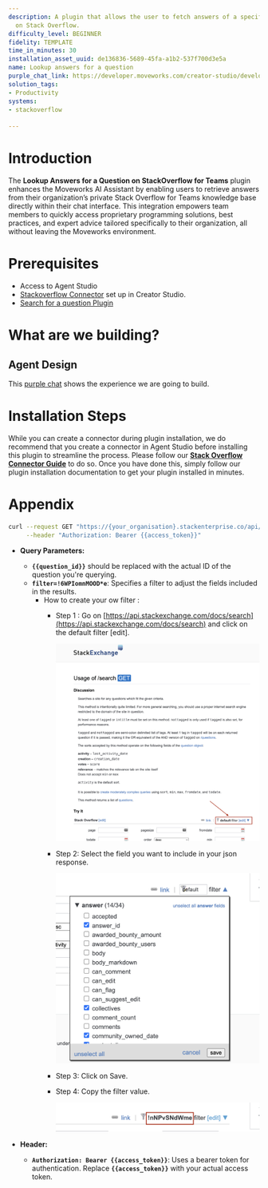 ```yaml
---
description: A plugin that allows the user to fetch answers of a specific question
  on Stack Overflow.
difficulty_level: BEGINNER
fidelity: TEMPLATE
time_in_minutes: 30
installation_asset_uuid: de136836-5689-45fa-a1b2-537f700d3e5a
name: Lookup answers for a question
purple_chat_link: https://developer.moveworks.com/creator-studio/developer-tools/purple-chat?conversation=%7B%22startTimestamp%22%3A%2211%3A43%2BAM%22%2C%22messages%22%3A%5B%7B%22parts%22%3A%5B%7B%22richText%22%3A%22search+for+%5C%22duplicate+records%5C%22+on+stackoverflow%22%7D%5D%2C%22role%22%3A%22user%22%7D%2C%7B%22parts%22%3A%5B%7B%22richText%22%3A%22%3Cp%3EI%27m+currently+searching+for+information+on+%3Cb%3E%5C%22duplicate+records%5C%22%3C%2Fb%3E+on+Stack+Overflow.%26nbsp%3B%3C%2Fp%3E%22%7D%2C%7B%22reasoningSteps%22%3A%5B%7B%22richText%22%3A%22%3Cp%3EThis+process+is+ongoing%2C+and+I%27ll+update+you+once+I+have+the+results.%3C%2Fp%3E%22%2C%22status%22%3A%22pending%22%7D%5D%7D%5D%2C%22role%22%3A%22assistant%22%7D%2C%7B%22parts%22%3A%5B%7B%22richText%22%3A%22%3Cp%3EHere+are+some+solutions+related+to+handling+%3Cb%3Eduplicate+records%3C%2Fb%3E%3A+%3Cbr%2F%3E1.+%3Cb%3EHow+to+Delete+Duplicate+Records+in+a+SQL+Table%3C%2Fb%3E%3A+If+you+need+to+remove+duplicate+records+while+keeping+only+one+instance+of+each%2C+you+can+refer+to+this+%3Ca+href%3D%5C%22%23%5C%22+target%3D%5C%22_blank%5C%22%3EStack+Overflow+question%3C%2Fa%3E+for+guidance.%3Cbr%2F%3E%3Cbr%2F%3E+2.+%3Cb%3EHow+to+Write+a+SQL+Query+to+Find+Duplicate+Records+in+a+Table%3C%2Fb%3E%3A+If+you+want+to+identify+duplicate+entries+based+on+a+specific+column%2C+such+as+the+email+column%2C+you+can+check+out+this+%3Ca+href%3D%5C%22%23%5C%22+target%3D%5C%22_blank%5C%22%3EStack+Overflow+question%3C%2Fa%3E+for+a+detailed+explanation.%26nbsp%3B%3C%2Fp%3E%3Cp%3E%3Cbr%2F%3E%3C%2Fp%3E%3Cp%3EAdditionally%2C+I+can+access+more+information+on+these+questions+if+needed.+Let+me+know+if+you+need+further+assistance%21%3C%2Fp%3E%22%7D%5D%2C%22role%22%3A%22assistant%22%7D%2C%7B%22parts%22%3A%5B%7B%22richText%22%3A%22give+ans+for+1%22%7D%5D%2C%22role%22%3A%22user%22%7D%2C%7B%22parts%22%3A%5B%7B%22richText%22%3A%22I%27m+currently+retrieving+the+answer+for+the+question+on+how+to+delete+duplicate+records+in+a+SQL+table.%22%7D%2C%7B%22reasoningSteps%22%3A%5B%7B%22richText%22%3A%22I%27ll+update+you+once+I+have+the+information.%22%2C%22status%22%3A%22pending%22%7D%5D%7D%5D%2C%22role%22%3A%22assistant%22%7D%2C%7B%22parts%22%3A%5B%7B%22richText%22%3A%22%3Cp%3EHere+are+solutions+for+deleting+%3Cstrong%3Eduplicate+records%3C%2Fstrong%3E+in+a+SQL+table%3A%26nbsp%3B%3C%2Fp%3E%5Cn%3Cp%3E1.+%3Cstrong%3EUsing+a+Subquery%3C%2Fstrong%3E%3A+-+You+can+use+a+subquery+to+identify+the+IDs+of+the+duplicate+entries+and+then+delete+those+that+aren%27t+needed%3A%3C%2Fp%3E%22%7D%2C%7B%22apiBlock%22%3A%7B%22code%22%3A%22sql%5Cn++DELETE+FROM+customers%5Cn++WHERE+id+NOT+IN+%28%5Cn++++++SELECT+MIN%28id%29%5Cn++++++FROM+customers%5Cn++++++GROUP+BY+email%5Cn++%29%3B%22%2C%22caption%22%3A%22SQL+query+to+delete+duplicate+records+using+a+subquery%22%2C%22connectorName%22%3A%22stackoverflow%22%7D%7D%2C%7B%22richText%22%3A%22%3Cp%3E-+%3Cstrong%3EExplanation%3C%2Fstrong%3E%3A+-+%3Cstrong%3EIdentifying+Duplicates%3C%2Fstrong%3E%3A+The+subquery+%3Ccode%3ESELECT+MIN%28id%29+FROM+customers+GROUP+BY+email%3C%2Fcode%3E+selects+the+smallest+%3Ccode%3Eid%3C%2Fcode%3E+for+each+%3Ccode%3Eemail%3C%2Fcode%3E%2C+effectively+identifying+one+%5C%22canonical%5C%22+instance+of+each+email.%26nbsp%3B%3C%2Fp%3E%5Cn%3Cp%3E-+%3Cstrong%3EDeleting+Duplicates%3C%2Fstrong%3E%3A+The+%3Ccode%3EDELETE%3C%2Fcode%3E+statement+removes+entries+from+the+%3Ccode%3Ecustomers%3C%2Fcode%3E+table+where+the+%3Ccode%3Eid%3C%2Fcode%3E+is+not+in+the+list+of+canonical+instances%2C+thereby+deleting+the+duplicates+while+keeping+one+instance+of+each+email.+-+This+approach+assumes+that+there%27s+a+unique+%3Ccode%3Eid%3C%2Fcode%3E+column+in+your+table+that+can+be+used+to+distinctly+identify+records.+It+is+simple+and+efficient%2C+but+be+sure+you+have+appropriate+backups+or+transactions+in+case+you+need+to+restore+data.%3C%2Fp%3E%5Cn%3Cp%3E2.+%3Cstrong%3EUsing+a+Common+Table+Expression+%28CTE%29%3C%2Fstrong%3E%3A+-+You+can+use+a+%3Ccode%3EDELETE%3C%2Fcode%3E+statement+with+a+%3Ccode%3ECTE%3C%2Fcode%3E+that+ranks+the+duplicate+entries+and+retains+only+one+record%3A%3C%2Fp%3E%22%7D%2C%7B%22apiBlock%22%3A%7B%22code%22%3A%22sql%5Cn+WITH+RankedEmails+AS+%28%5Cn++SELECT+*%2C%5Cn+++ROW_NUMBER%28%29+OVER+%28PARTITION+BY+email+ORDER+BY+%28SELECT+NULL%29%29+AS+rn%5Cn++FROM+customers%5Cn+%29%5Cn+DELETE+FROM+RankedEmails%5Cn+WHERE+rn+%3E+1%3B%22%2C%22caption%22%3A%22SQL+query+to+delete+duplicate+records+using+CTE%22%2C%22connectorName%22%3A%22stackoverflow%22%7D%7D%2C%7B%22richText%22%3A%22%3Cp%3E-+This+query+assigns+a+row+number+to+each+duplicate+record+grouped+by+the+%3Ccode%3Eemail%3C%2Fcode%3E+column.+It+keeps+the+first+occurrence+and+deletes+the+rest.%3C%2Fp%3E%5Cn%3Cp%3EThese+solutions+should+help+you+manage+duplicate+records+effectively.+Let+me+know+if+you+need+further+assistance%21%3C%2Fp%3E%22%7D%5D%2C%22role%22%3A%22assistant%22%7D%5D%7D
solution_tags:
- Productivity
systems:
- stackoverflow

---
```

# **Introduction**

The **Lookup Answers for a Question on StackOverflow for Teams** plugin enhances the Moveworks AI Assistant by enabling users to retrieve answers from their organization’s private Stack Overflow for Teams knowledge base directly within their chat interface. This integration empowers team members to quickly access proprietary programming solutions, best practices, and expert advice tailored specifically to their organization, all without leaving the Moveworks environment.

# Prerequisites

- Access to Agent Studio
- [Stackoverflow Connector](https://developer.moveworks.com/creator-studio/resources/connector/?id=stackoverflow) set up in Creator Studio.
- [Search for a question Plugin](https://developer.moveworks.com/creator-studio/resources/plugin/?id=stackoverflow-search-question)

# What are we building?

## Agent Design

This [purple chat](https://developer.moveworks.com/creator-studio/developer-tools/purple-chat?conversation=%7B%22startTimestamp%22%3A%2211%3A43%2BAM%22%2C%22messages%22%3A%5B%7B%22parts%22%3A%5B%7B%22richText%22%3A%22search+for+%5C%22duplicate+records%5C%22+on+stackoverflow%22%7D%5D%2C%22role%22%3A%22user%22%7D%2C%7B%22parts%22%3A%5B%7B%22richText%22%3A%22%3Cp%3EI%27m+currently+searching+for+information+on+%3Cb%3E%5C%22duplicate+records%5C%22%3C%2Fb%3E+on+Stack+Overflow.%26nbsp%3B%3C%2Fp%3E%22%7D%2C%7B%22reasoningSteps%22%3A%5B%7B%22richText%22%3A%22%3Cp%3EThis+process+is+ongoing%2C+and+I%27ll+update+you+once+I+have+the+results.%3C%2Fp%3E%22%2C%22status%22%3A%22pending%22%7D%5D%7D%5D%2C%22role%22%3A%22assistant%22%7D%2C%7B%22parts%22%3A%5B%7B%22richText%22%3A%22%3Cp%3EHere+are+some+solutions+related+to+handling+%3Cb%3Eduplicate+records%3C%2Fb%3E%3A+%3Cbr%2F%3E1.+%3Cb%3EHow+to+Delete+Duplicate+Records+in+a+SQL+Table%3C%2Fb%3E%3A+If+you+need+to+remove+duplicate+records+while+keeping+only+one+instance+of+each%2C+you+can+refer+to+this+%3Ca+href%3D%5C%22%23%5C%22+target%3D%5C%22_blank%5C%22%3EStack+Overflow+question%3C%2Fa%3E+for+guidance.%3Cbr%2F%3E%3Cbr%2F%3E+2.+%3Cb%3EHow+to+Write+a+SQL+Query+to+Find+Duplicate+Records+in+a+Table%3C%2Fb%3E%3A+If+you+want+to+identify+duplicate+entries+based+on+a+specific+column%2C+such+as+the+email+column%2C+you+can+check+out+this+%3Ca+href%3D%5C%22%23%5C%22+target%3D%5C%22_blank%5C%22%3EStack+Overflow+question%3C%2Fa%3E+for+a+detailed+explanation.%26nbsp%3B%3C%2Fp%3E%3Cp%3E%3Cbr%2F%3E%3C%2Fp%3E%3Cp%3EAdditionally%2C+I+can+access+more+information+on+these+questions+if+needed.+Let+me+know+if+you+need+further+assistance%21%3C%2Fp%3E%22%7D%5D%2C%22role%22%3A%22assistant%22%7D%2C%7B%22parts%22%3A%5B%7B%22richText%22%3A%22give+ans+for+1%22%7D%5D%2C%22role%22%3A%22user%22%7D%2C%7B%22parts%22%3A%5B%7B%22richText%22%3A%22I%27m+currently+retrieving+the+answer+for+the+question+on+how+to+delete+duplicate+records+in+a+SQL+table.%22%7D%2C%7B%22reasoningSteps%22%3A%5B%7B%22richText%22%3A%22I%27ll+update+you+once+I+have+the+information.%22%2C%22status%22%3A%22pending%22%7D%5D%7D%5D%2C%22role%22%3A%22assistant%22%7D%2C%7B%22parts%22%3A%5B%7B%22richText%22%3A%22%3Cp%3EHere+are+solutions+for+deleting+%3Cstrong%3Eduplicate+records%3C%2Fstrong%3E+in+a+SQL+table%3A%26nbsp%3B%3C%2Fp%3E%5Cn%3Cp%3E1.+%3Cstrong%3EUsing+a+Subquery%3C%2Fstrong%3E%3A+-+You+can+use+a+subquery+to+identify+the+IDs+of+the+duplicate+entries+and+then+delete+those+that+aren%27t+needed%3A%3C%2Fp%3E%22%7D%2C%7B%22apiBlock%22%3A%7B%22code%22%3A%22sql%5Cn++DELETE+FROM+customers%5Cn++WHERE+id+NOT+IN+%28%5Cn++++++SELECT+MIN%28id%29%5Cn++++++FROM+customers%5Cn++++++GROUP+BY+email%5Cn++%29%3B%22%2C%22caption%22%3A%22SQL+query+to+delete+duplicate+records+using+a+subquery%22%2C%22connectorName%22%3A%22stackoverflow%22%7D%7D%2C%7B%22richText%22%3A%22%3Cp%3E-+%3Cstrong%3EExplanation%3C%2Fstrong%3E%3A+-+%3Cstrong%3EIdentifying+Duplicates%3C%2Fstrong%3E%3A+The+subquery+%3Ccode%3ESELECT+MIN%28id%29+FROM+customers+GROUP+BY+email%3C%2Fcode%3E+selects+the+smallest+%3Ccode%3Eid%3C%2Fcode%3E+for+each+%3Ccode%3Eemail%3C%2Fcode%3E%2C+effectively+identifying+one+%5C%22canonical%5C%22+instance+of+each+email.%26nbsp%3B%3C%2Fp%3E%5Cn%3Cp%3E-+%3Cstrong%3EDeleting+Duplicates%3C%2Fstrong%3E%3A+The+%3Ccode%3EDELETE%3C%2Fcode%3E+statement+removes+entries+from+the+%3Ccode%3Ecustomers%3C%2Fcode%3E+table+where+the+%3Ccode%3Eid%3C%2Fcode%3E+is+not+in+the+list+of+canonical+instances%2C+thereby+deleting+the+duplicates+while+keeping+one+instance+of+each+email.+-+This+approach+assumes+that+there%27s+a+unique+%3Ccode%3Eid%3C%2Fcode%3E+column+in+your+table+that+can+be+used+to+distinctly+identify+records.+It+is+simple+and+efficient%2C+but+be+sure+you+have+appropriate+backups+or+transactions+in+case+you+need+to+restore+data.%3C%2Fp%3E%5Cn%3Cp%3E2.+%3Cstrong%3EUsing+a+Common+Table+Expression+%28CTE%29%3C%2Fstrong%3E%3A+-+You+can+use+a+%3Ccode%3EDELETE%3C%2Fcode%3E+statement+with+a+%3Ccode%3ECTE%3C%2Fcode%3E+that+ranks+the+duplicate+entries+and+retains+only+one+record%3A%3C%2Fp%3E%22%7D%2C%7B%22apiBlock%22%3A%7B%22code%22%3A%22sql%5Cn+WITH+RankedEmails+AS+%28%5Cn++SELECT+*%2C%5Cn+++ROW_NUMBER%28%29+OVER+%28PARTITION+BY+email+ORDER+BY+%28SELECT+NULL%29%29+AS+rn%5Cn++FROM+customers%5Cn+%29%5Cn+DELETE+FROM+RankedEmails%5Cn+WHERE+rn+%3E+1%3B%22%2C%22caption%22%3A%22SQL+query+to+delete+duplicate+records+using+CTE%22%2C%22connectorName%22%3A%22stackoverflow%22%7D%7D%2C%7B%22richText%22%3A%22%3Cp%3E-+This+query+assigns+a+row+number+to+each+duplicate+record+grouped+by+the+%3Ccode%3Eemail%3C%2Fcode%3E+column.+It+keeps+the+first+occurrence+and+deletes+the+rest.%3C%2Fp%3E%5Cn%3Cp%3EThese+solutions+should+help+you+manage+duplicate+records+effectively.+Let+me+know+if+you+need+further+assistance%21%3C%2Fp%3E%22%7D%5D%2C%22role%22%3A%22assistant%22%7D%5D%7D) shows the experience we are going to build.

# Installation Steps

While you can create a connector during plugin installation, we do recommend that you create a connector in Agent Studio before installing this plugin to streamline the process. Please follow our [**Stack Overflow Connector Guide**](https://developer.moveworks.com/creator-studio/resources/connector/?id=stackoverflow) to do so. Once you have done this, simply follow our plugin installation documentation to get your plugin installed in minutes.

# Appendix

```bash
curl --request GET "https://{your_organisation}.stackenterprise.co/api/2.3/questions/{{question_id}}/answers?filter=!6WPIomnMOOD*e" \
     --header "Authorization: Bearer {{access_token}}"
```

- **Query Parameters:**
    - **`{{question_id}}`** should be replaced with the actual ID of the question you're querying.
    - **`filter=!6WPIomnMOOD*e`**: Specifies a filter to adjust the fields included in the results.
        - How to create your ow filter :
            - Step 1 : Go on [https://api.stackexchange.com/docs/search](https://api.stackexchange.com/docs/search) and click on the default filter [edit].
                
                ![image.png](Lookup%20answers%20for%20a%20question%201d2588d8909f806bb881f94d5c321279/image.png)
                
            - Step 2: Select the field you want to include in your json response.
                
                ![image.png](Lookup%20answers%20for%20a%20question%201d2588d8909f806bb881f94d5c321279/image%201.png)
                
            - Step 3: Click on Save.
            - Step 4: Copy the filter value.
                
                ![image.png](Lookup%20answers%20for%20a%20question%201d2588d8909f806bb881f94d5c321279/image%202.png)
                
- **Header:**
    - **`Authorization: Bearer {{access_token}}`**: Uses a bearer token for authentication. Replace **`{{access_token}}`** with your actual access token.
